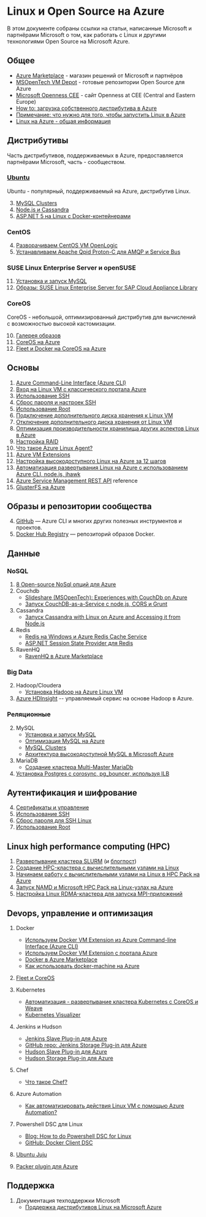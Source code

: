 # Linux и Open Source на Azure

В этом документе собраны ссылки на статьи, написанные Microsoft и партнёрами Microsoft о том, как работать с Linux и другими технологиями Open Source на Microsoft Azure.

## Общее

- [Azure Marketplace](https://azure.microsoft.com/marketplace/virtual-machines/) - магазин решений от Microsoft и партнёров
- [MSOpenTech VM Depot](https://vmdepot.msopentech.com/List/Index) - готовые репозитории Open Source для Azure
- [Microsoft Openness CEE](http://www.opennessatcee.com/) - сайт Openness at CEE (Central and Eastern Europe)
- [How to: загрузка собственного дистрибутива в Azure](virtual-machines-linux-classic-create-upload-vhd.md)
- [Примечание: что нужно для того, чтобы запустить Linux в Azure](virtual-machines-linux-create-upload-generic.md)
- [Linux на Azure - общая информация](virtual-machines-linux-intro-on-azure.md)

## Дистрибутивы

Часть дистрибутивов, поддерживаемых в Azure, предоставляется партнёрами Microsoft, часть - сообществом. 

### [Ubuntu](https://azure.microsoft.com/marketplace/partners/Canonical/)

Ubuntu - популярный, поддерживаемый на Azure, дистрибутив Linux. 

3. [MySQL Clusters](virtual-machines-linux-classic-mysql-cluster.md)
4. [Node.js и Cassandra](virtual-machines-linux-classic-cassandra-nodejs.md)
6. [ASP.NET 5 на Linux с Docker-контейнерами](http://blogs.msdn.com/b/webdev/archive/2015/01/14/running-asp-net-5-applications-in-linux-containers-with-docker.aspx)

### CentOS

4. [Разворачиваем CentOS VM OpenLogic](https://azure.microsoft.com/blog/2013/01/11/deploying-openlogic-centos-images-on-windows-azure-virtual-machines/)
6. [Устанавливаем Apache Qpid Proton-C для AMQP и Service Bus](../service-bus/service-bus-amqp-apache.md/)

### SUSE Linux Enterprise Server и openSUSE

11. [Установка и запуск MySQL](virtual-machines-linux-classic-mysql-on-opensuse.md)
14. [Образы: SUSE Linux Enterprise Server for SAP Cloud Appliance  Library](https://azure.microsoft.com/marketplace/partners/suse/suselinuxenterpriseserver11sp3forsapcloudappliance/)

### CoreOS

CoreOS - небольшой, оптимизированный дистрибутив для вычислений с возможностью высокой кастомизации. 

10. [Галерея образов](https://azure.microsoft.com/marketplace/partners/coreos/)  
11. [CoreOS на Azure](virtual-machines-linux-classic-coreos-howto.md)
12. [Fleet и Docker на CoreOS на Azure](virtual-machines-linux-classic-coreos-fleet-get-started.md)

## Основы

1. [Azure Command-Line Interface (Azure CLI)](../xplat-cli-install.md)
6. [Вход на Linux VM с классического портала Azure](virtual-machines-linux-classic-log-on.md)
7. [Использование SSH](virtual-machines-linux-ssh-from-linux.md)
8. [Сброс пароля и настроек SSH](virtual-machines-linux-classic-reset-access.md)
9. [Использование Root](virtual-machines-linux-use-root-privileges.md)
10. [Подключение дополнительного диска хранения к Linux VM](virtual-machines-linux-classic-attach-disk.md)
11. [Отключение дополнительного диска хранения от Linux VM](virtual-machines-linux-classic-detach-disk.md)
12. [Оптимизация производительности хранилища других аспектов Linux в Azure](http://blogs.msdn.com/b/igorpag/archive/2014/10/23/azure-storage-secrets-and-linux-i-o-optimizations.aspx)
13. [Настройка RAID](virtual-machines-linux-configure-raid.md)
15. [Что такое Azure Linux Agent?](virtual-machines-linux-agent-user-guide.md)
16. [Azure VM Extensions](virtual-machines-windows-extensions-features.md)
18. [Настройка высокодоступного Linux на Azure за 12 шагов](http://blogs.technet.com/b/keithmayer/archive/2014/10/03/quick-start-guide-building-highly-available-linux-servers-in-the-cloud-on-microsoft-azure.aspx)
19. [Автоматизация развертывания Linux на Azure с использованием Azure CLI, node.js, jhawk](http://blogs.technet.com/b/keithmayer/archive/2014/11/24/step-by-step-automated-provisioning-for-linux-in-the-cloud-with-microsoft-azure-xplat-cli-json-and-node-js-part-1.aspx)
23. [Azure Service Management REST API](https://msdn.microsoft.com/library/azure/ee460799.aspx) reference
24. [GlusterFS на Azure](http://dastouri.azurewebsites.net/gluster-on-azure-part-1/)

## Образы и репозитории сообщества
4. [GitHub](https://github.com/Azure/) &mdash; Azure CLI и многих других полезных инструментов и проектов.
5. [Docker Hub Registry](https://registry.hub.docker.com/) &mdash; репозиторий образов Docker.

## Данные

### NoSQL

1. [8 Open-source NoSql опций для Azure](http://openness.microsoft.com/blog/2014/11/03/open-source-nosql-databases-microsoft-azure/)
2. Couchdb
    - [Slideshare (MSOpenTech): Experiences with CouchDb on Azure](http://www.slideshare.net/brianbenz/experiences-using-couchdb-inside-microsofts-azure-team)
    - [Запуск CouchDB-as-a-Service с node.js, CORS и Grunt](http://msopentech.com/blog/2013/12/19/tutorial-building-multi-tier-windows-azure-web-application-use-cloudants-couchdb-service-node-js-cors-grunt-2/)
4. Cassandra
    - [Запуск Cassandra with Linux on Azure and Accessing it from Node.js](virtual-machines-linux-classic-cassandra-nodejs.md)
5. Redis
    - [Redis на Windows и Azure Redis Cache Service](http://msopentech.com/blog/2014/05/12/redis-on-windows/)
    - [ASP.NET Session State Provider для Redis](http://blogs.msdn.com/b/webdev/archive/2014/05/12/announcing-asp-net-session-state-provider-for-redis-preview-release.aspx)
6. RavenHQ
    - [RavenHQ в Azure Marketplace](https://azure.microsoft.com/blog/2014/08/12/ravenhq-now-available-in-the-azure-store/)

### Big Data
2. Hadoop/Cloudera  
	- [Установка Hadoop на Azure Linux VM](http://blogs.msdn.com/b/benjguin/archive/2013/04/05/how-to-install-hadoop-on-windows-azure-linux-virtual-machines.aspx)
3. [Azure HDInsight](https://azure.microsoft.com/documentation/learning-paths/hdinsight-self-guided-hadoop-training/) -- управляемый сервис на основе Hadoop в Azure.

### Реляционные
2. MySQL
    - [Установка и запуск MySQL](virtual-machines-linux-classic-mysql-on-opensuse.md)
    - [Оптимизация MySQL на Azure](virtual-machines-linux-classic-optimize-mysql.md)
    - [MySQL Clusters](virtual-machines-linux-classic-mysql-cluster.md)
    - [Архитектура высокодоступной MySQL в Microsoft Azure](http://download.microsoft.com/download/6/1/C/61C0E37C-F252-4B33-9557-42B90BA3E472/MySQL_HADR_solution_in_Azure.pdf)
7. MariaDB
    - [Создание кластера Multi-Master MariaDb](virtual-machines-linux-classic-mariadb-mysql-cluster.md)
8. [Установка Postgres с corosync, pg_bouncer, используя ILB](https://github.com/chgeuer/postgres-azure)


## Аутентификация и шифрование

4. [Сертификаты и управление](http://msdn.microsoft.com/library/azure/gg981929.aspx)
7. [Использование SSH](virtual-machines-linux-ssh-from-linux.md)
8. [Сброс пароля для SSH Linux](virtual-machines-linux-classic-reset-access.md)
9. [Использование Root](virtual-machines-linux-use-root-privileges.md)

## Linux high performance computing (HPC)

1.	[Развертывание кластера SLURM](https://azure.microsoft.com/documentation/templates/slurm/)
 (и [блогпост](http://blogs.technet.com/b/windowshpc/archive/2015/06/06/deploy-a-slurm-cluster-on-azure.aspx))
3.	[Создание HPC-кластера с вычислительными узлами на Linux](https://azure.microsoft.com/documentation/templates/create-hpc-cluster-linux-cn/)
4.	[Начинаем работу с вычислительными узлами на Linux в HPC Pack на Azure](virtual-machines-linux-classic-hpcpack-cluster.md)
5.	[Запуск NAMD и Microsoft HPC Pack на Linux-узлах на Azure](virtual-machines-linux-classic-hpcpack-cluster-namd.md)
6.	[Настройка Linux RDMA-кластера для запуска MPI-приложений](virtual-machines-linux-classic-rdma-cluster.md)


## Devops, управление и оптимизация 

1. Docker
	- [Используем Docker VM Extension из Azure Command-line Interface (Azure CLI)](virtual-machines-linux-classic-cli-use-docker.md)
	- [Используем Docker VM Extension с портала Azure](virtual-machines-linux-classic-portal-use-docker.md)
    - [Docker в Azure Marketplace](virtual-machines-linux-classic-docker-quickstart.md)
	- [Как использовать docker-machine на Azure](virtual-machines-linux-classic-docker-machine.md)

2. [Fleet и CoreOS](virtual-machines-linux-classic-coreos-howto.md)
4. Kubernetes
	- [Автоматизация - развертывание кластера Kubernetes с CoreOS и Weave](https://github.com/GoogleCloudPlatform/kubernetes/blob/master/docs/getting-started-guides/coreos/azure/README.md#kubernetes-on-azure-with-coreos-and-weave)
	- [Kubernetes Visualizer](https://azure.microsoft.com/blog/2014/08/28/hackathon-with-kubernetes-on-azure/)
5. Jenkins и Hudson
	- [Jenkins Slave Plug-in для Azure](http://msopentech.com/blog/2014/09/23/announcing-jenkins-slave-plugin-azure/)
	- [GitHub repo: Jenkins Storage Plug-in для Azure](https://github.com/jenkinsci/windows-azure-storage-plugin)
	- [Hudson Slave Plug-in для Azure](http://wiki.hudson-ci.org/display/HUDSON/Azure+Slave+Plugin)
	- [Hudson Storage Plug-in для Azure](https://github.com/hudson3-plugins/windows-azure-storage-plugin)
10. Chef
	- [Что такое Chef?](https://msopentech.com/blog/2014/03/31/using-chef-to-manage-azure-resources/)

12. Azure Automation
	- [Как автоматизировать действия Linux VM с помощью Azure Automation?](http://channel9.msdn.com/Shows/Azure-Friday/Azure-Automation-104-managing-Linux-and-creating-Modules-with-Joe-Levy)
13. Powershell DSC для Linux
    - [Blog: How to do Powershell DSC for Linux](http://blogs.technet.com/b/privatecloud/archive/2014/05/19/powershell-dsc-for-linux-step-by-step.aspx)
    - [GitHub: Docker Client DSC](https://github.com/anweiss/DockerClientDSC)
13. [Ubuntu Juju](https://juju.ubuntu.com/docs/config-azure.html)
14. [Packer plugin для Azure](https://github.com/msopentech/packer-azure)

## Поддержка

1. Документация техподдержки Microsoft
	- [Поддержка дистрибутивов Linux на Microsoft Azure](http://support2.microsoft.com/kb/2941892)

